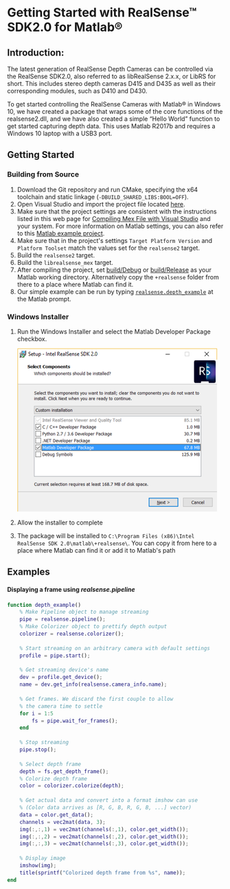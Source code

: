 # Getting Started with RealSense™ SDK2.0 for Matlab®

## Introduction:
The latest generation of RealSense Depth Cameras can be controlled via the RealSense SDK2.0, also referred to as libRealSense 2.x.x, or LibRS for short. This includes stereo depth cameras D415 and D435 as well as their corresponding modules, such as D410 and D430.

To get started controlling the RealSense Cameras with Matlab® in Windows 10, we have created a package that wraps some of the core functions of the realsense2.dll, and we have also created a simple “Hello World” function to get started capturing depth data. This uses Matlab  R2017b and requires a Windows 10 laptop with a USB3 port.

## Getting Started
### Building from Source
1. Download the Git repository and run CMake, specifying the x64 toolchain and static linkage (`-DBUILD_SHARED_LIBS:BOOL=OFF`).
2. Open Visual Studio and import the project file located [here](./librealsense_mex.vcxproj).
3. Make sure that the project settings are consistent with the instructions listed in this web page for [Compiling Mex File with Visual Studio](https://www.ini.uzh.ch/~ppyk/BasicsOfInstrumentation/matlab_help/matlab_external/compiling-mex-files-with-the-microsoft-visual-c-ide.html) and your system. For more information on Matlab settings, you can also refer to this [Matlab example project](http://coachk.cs.ucf.edu/GPGPU/Compiling_a_MEX_file_with_Visual_Studio2.htm).
4. Make sure that in the project's settings `Target Platform Version` and `Platform Toolset` match the values set for the `realsense2` target.
5. Build the `realsense2` target.
6. Build the `librealsense_mex` target.
7. After compiling the project, set [build/Debug](../../build/Debug) or [build/Release](../../build/Release) as your Matlab working directory. Alternatively copy the `+realsense` folder from there to a place where Matlab can find it.
8. Our simple example can be run by typing [`realsense.depth_example`](./depth_example.m) at the Matlab prompt.

### Windows Installer
1. Run the Windows Installer and select the Matlab Developer Package checkbox.

    ![Image of Installer](../../doc/img/matlab_select.png)
2. Allow the installer to complete
3. The package will be installed to `C:\Program Files (x86)\Intel RealSense SDK 2.0\matlab\+realsense\`. You can copy it from here to a place where Matlab can find it or add it to Matlab's path

## Examples
#### Displaying a frame using _realsense.pipeline_
```Matlab
function depth_example()
    % Make Pipeline object to manage streaming
    pipe = realsense.pipeline();
    % Make Colorizer object to prettify depth output
    colorizer = realsense.colorizer();

    % Start streaming on an arbitrary camera with default settings
    profile = pipe.start();

    % Get streaming device's name
    dev = profile.get_device();
    name = dev.get_info(realsense.camera_info.name);

    % Get frames. We discard the first couple to allow
    % the camera time to settle
    for i = 1:5
        fs = pipe.wait_for_frames();
    end

    % Stop streaming
    pipe.stop();

    % Select depth frame
    depth = fs.get_depth_frame();
    % Colorize depth frame
    color = colorizer.colorize(depth);

    % Get actual data and convert into a format imshow can use
    % (Color data arrives as [R, G, B, R, G, B, ...] vector)
    data = color.get_data();
    channels = vec2mat(data, 3);
    img(:,:,1) = vec2mat(channels(:,1), color.get_width());
    img(:,:,2) = vec2mat(channels(:,2), color.get_width());
    img(:,:,3) = vec2mat(channels(:,3), color.get_width());

    % Display image
    imshow(img);
    title(sprintf("Colorized depth frame from %s", name));
end
```
